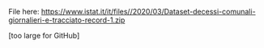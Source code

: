 File here: https://www.istat.it/it/files//2020/03/Dataset-decessi-comunali-giornalieri-e-tracciato-record-1.zip

[too large for GitHub]
